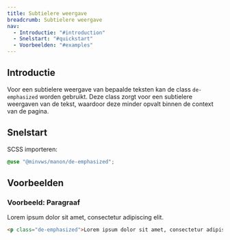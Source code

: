 ```yaml
---
title: Subtielere weergave
breadcrumb: Subtielere weergave
nav:
  - Introductie: "#introduction"
  - Snelstart: "#quickstart"
  - Voorbeelden: "#examples"
---
```


<h2 id="introduction">Introductie</h2>

Voor een subtielere weergave van bepaalde teksten kan de class `de-emphasized` worden gebruikt. Deze class zorgt voor een subtielere weergaven van de tekst, waardoor deze minder opvalt binnen de context van de pagina.

<h2 id="quickstart">Snelstart</h2>

SCSS importeren:

```scss
@use "@minvws/manon/de-emphasized";
```

<h2 id="examples">Voorbeelden</h2>

### Voorbeeld: Paragraaf

<p class="de-emphasized">Lorem ipsum dolor sit amet, consectetur adipiscing elit.</p>

```html
<p class="de-emphasized">Lorem ipsum dolor sit amet, consectetur adipiscing elit.</p>
```
